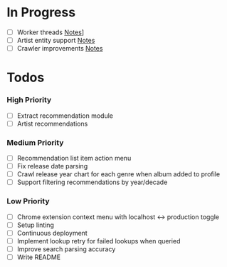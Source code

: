 # In Progress

- [ ] Worker threads [Notes](notes/worker-threads.md)]
- [ ] Artist entity support [Notes](notes/artists.md)
- [ ] Crawler improvements [Notes](notes/crawler.md)

# Todos

### High Priority

- [ ] Extract recommendation module
- [ ] Artist recommendations

### Medium Priority

- [ ] Recommendation list item action menu
- [ ] Fix release date parsing
- [ ] Crawl release year chart for each genre when album added to profile
- [ ] Support filtering recommendations by year/decade

### Low Priority

- [ ] Chrome extension context menu with localhost <-> production toggle
- [ ] Setup linting
- [ ] Continuous deployment
- [ ] Implement lookup retry for failed lookups when queried
- [ ] Improve search parsing accuracy
- [ ] Write README
